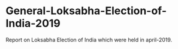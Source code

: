 # General-Loksabha-Election-of-India-2019
Report on Loksabha Election of India which were held in april-2019.
